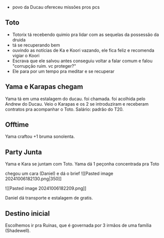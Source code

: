 - povo da Ducau ofereceu missões pros pcs

## Toto
- Totorix tá recebendo quimio pra lidar com as sequelas da possessão da druida
- tá se recuperando bem
- ouvindo as notícias de Ka e Koori vazando, ele fica feliz e recomenda vigiar o Koori
- Escrava que ele salvou antes conseguiu voltar a falar comum e falou "corrupção ruim. vc proteger?"
- Ele para por um tempo pra meditar e se recuperar

## Yama e Karapas chegam
Yama tá em uma estalagem do ducau. foi chamada. foi acolhida pelo Andrew do Ducau. Veio o Karapas e os 2 se introduziram e receberam contratos pra acompanhar o Toto. Salário: padrão do T20.

## Offtime
Yama craftou +1 bruma sonolenta.

## Party Junta
Yama e Kara se juntam com Toto. Yama dá 1 peçonha concentrada pra Toto

chegou um cara (Daniel) e dá o brief
![[Pasted image 20241006182130.png|350]]

![[Pasted image 20241006182209.png]]


Daniel dá transporte e estalagem de gratis.

## Destino inicial
Escolhemos ir pra Ruínas, que é governada por 3 irmãos de uma família (Shadewell).
